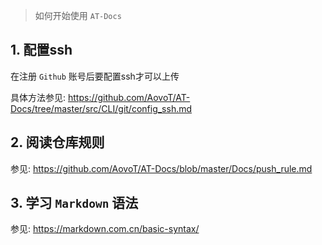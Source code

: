 > 如何开始使用 `AT-Docs`

## 1. 配置ssh

在注册 `Github` 账号后要配置ssh才可以上传

具体方法参见: https://github.com/AovoT/AT-Docs/tree/master/src/CLI/git/config_ssh.md

## 2. 阅读仓库规则

参见: https://github.com/AovoT/AT-Docs/blob/master/Docs/push_rule.md

## 3. 学习 `Markdown` 语法

参见: https://markdown.com.cn/basic-syntax/
